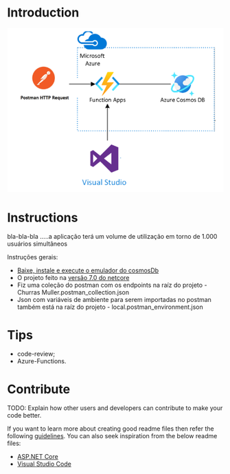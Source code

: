 # Introduction 
![Fluxograma](MicrosoftTeams-image.png)


# Instructions
bla-bla-bla .....a aplicação terá um volume de utilização em torno de 1.000 usuários simultâneos

Instruções gerais:
* [Baixe, instale e execute o emulador do cosmosDb](https://na01.safelinks.protection.outlook.com/?url=https%3A%2F%2Flearn.microsoft.com%2Fpt-br%2Fazure%2Fcosmos-db%2Flocal-emulator%3Ftabs%3Dssl-netstd21&data=05%7C01%7C%7C4d8234d88a034cc69ebd08dbf66b97cf%7C84df9e7fe9f640afb435aaaaaaaaaaaa%7C1%7C0%7C638374714189918435%7CUnknown%7CTWFpbGZsb3d8eyJWIjoiMC4wLjAwMDAiLCJQIjoiV2luMzIiLCJBTiI6Ik1haWwiLCJXVCI6Mn0%3D%7C3000%7C%7C%7C&sdata=iYASCNvCdHMMr%2FCWdFjA%2Biq6Ooge6u%2BEjJ9BPa%2FAdKc%3D&reserved=0)
* O projeto feito na [versão 7.0 do netcore](https://na01.safelinks.protection.outlook.com/?url=https%3A%2F%2Fdotnet.microsoft.com%2Fen-us%2Fdownload%2Fdotnet%2F7.0&data=05%7C01%7C%7C4d8234d88a034cc69ebd08dbf66b97cf%7C84df9e7fe9f640afb435aaaaaaaaaaaa%7C1%7C0%7C638374714189918435%7CUnknown%7CTWFpbGZsb3d8eyJWIjoiMC4wLjAwMDAiLCJQIjoiV2luMzIiLCJBTiI6Ik1haWwiLCJXVCI6Mn0%3D%7C3000%7C%7C%7C&sdata=oNg1ck4UHly2KPZuH5L4B9GaI6%2BNAd3IYApgSv013LQ%3D&reserved=0)
* Fiz uma coleção do postman com os endpoints na raíz do projeto - Churras Muller.postman_collection.json
* Json com variáveis de ambiente para serem importadas no postman também está na raíz do projeto - local.postman_environment.json

# Tips
* code-review;
* Azure-Functions. 

# Contribute
TODO: Explain how other users and developers can contribute to make your code better. 

If you want to learn more about creating good readme files then refer the following [guidelines](https://docs.microsoft.com/en-us/azure/devops/repos/git/create-a-readme?view=azure-devops). You can also seek inspiration from the below readme files:
- [ASP.NET Core](https://github.com/aspnet/Home)
- [Visual Studio Code](https://github.com/Microsoft/vscode)
